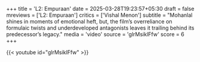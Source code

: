+++
title = 'L2: Empuraan'
date = 2025-03-28T19:23:57+05:30
draft = false
mreviews = ['L2: Empuraan']
critics = ['Vishal Menon']
subtitle = "Mohanlal shines in moments of emotional heft, but, the film’s overreliance on formulaic twists and underdeveloped antagonists leaves it trailing behind its predecessor’s legacy."
media = 'video'
source = 'glrMsiklFfw'
score = 6
+++

{{< youtube id="glrMsiklFfw" >}}
